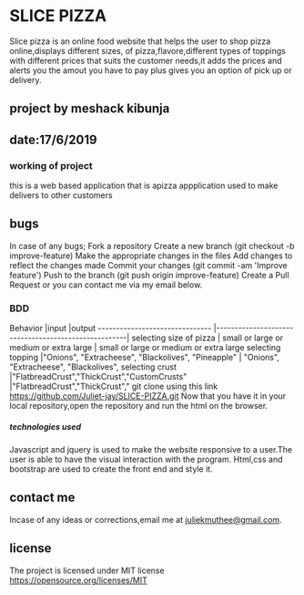 # SLICE PIZZA
Slice pizza is an online food website that helps the user to shop pizza online,displays different sizes, of pizza,flavore,different types of toppings with different prices that suits the customer needs,it adds the prices and alerts you the amout you have to pay plus gives you an option of pick up or delivery.

## project by meshack kibunja
## date:17/6/2019
### working of project
this is a web based application that is apizza appplication used to make delivers to other customers
## bugs
In case of any bugs; Fork a repository
   Create a new branch (git checkout -b improve-feature)
   Make the appropriate changes in the files
   Add changes to reflect the changes made
   Commit your changes (git commit -am 'Improve feature')
   Push to the branch (git push origin improve-feature)
   Create a Pull Request or you can contact me via my email below.
### BDD
  Behavior                      |input                                                |output
------------------------------- |-----------------------------------------------------|
selecting size of pizza         | small or large or medium or extra large             | small or large or medium or extra large 
selecting topping               |"Onions", "Extracheese", "Blackolives", "Pineapple"  | "Onions", "Extracheese", "Blackolives", 
selecting crust                 |"FlatbreadCrust","ThickCrust","CustomCrusts"          |"FlatbreadCrust","ThickCrust","
git clone using this link https://github.com/Juliet-jay/SLICE-PIZZA.git
Now that you have it in your local repository,open the repository and run the html on the browser.
##### technologies used
Javascript and jquery is used to make the website responsive to a user.The user is able to have the visual interaction with the program.
Html,css and bootstrap are used to create the front end and style it.
## contact me
Incase of any ideas or corrections,email me at juliekmuthee@gmail.com.
## license
The project is licensed under MIT license
https://opensource.org/licenses/MIT